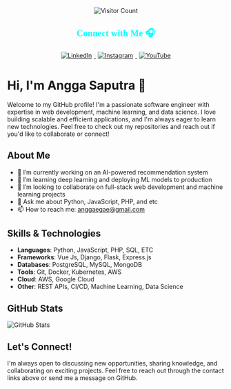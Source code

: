 <p align="center">
  <img src="https://komarev.com/ghpvc/?username=ArtEnginer&color=brightgreen&style=flat-square" alt="Visitor Count">
</p>

<h2 align="center" style="color: cyan; font-family: 'Press Start 2P', cursive;">Connect with Me 🎧</h2>
<p align="center">
  <a href="https://www.linkedin.com/in/anggaegae" target="_blank">
    <img src="https://img.shields.io/badge/LinkedIn-0A66C2?style=for-the-badge&logo=linkedin&logoColor=white" alt="LinkedIn" style="margin: 5px;">
  </a>
  <a href="https://instagram.com/anggaegae" target="_blank">
    <img src="https://img.shields.io/badge/Instagram-E4405F?style=for-the-badge&logo=instagram&logoColor=white" alt="Instagram" style="margin: 5px;">
  </a>
  <a href="https://youtube.com/@biarngerti" target="_blank">
    <img src="https://img.shields.io/badge/YouTube-FF0000?style=for-the-badge&logo=youtube&logoColor=white" alt="YouTube" style="margin: 5px;">
  </a>
</p>

# Hi, I'm Angga Saputra 👋

Welcome to my GitHub profile! I'm a passionate software engineer with expertise in web development, machine learning, and data science. I love building scalable and efficient applications, and I'm always eager to learn new technologies. Feel free to check out my repositories and reach out if you'd like to collaborate or connect!

## About Me

- 🔭 I’m currently working on an AI-powered recommendation system
- 🌱 I’m learning deep learning and deploying ML models to production
- 👯 I’m looking to collaborate on full-stack web development and machine learning projects
- 💬 Ask me about Python, JavaScript, PHP, and etc
- 📫 How to reach me: anggaegae@gmail.com

## Skills & Technologies

- **Languages**: Python, JavaScript, PHP, SQL, ETC
- **Frameworks**: Vue Js, Django, Flask, Express.js
- **Databases**: PostgreSQL, MySQL, MongoDB
- **Tools**: Git, Docker, Kubernetes, AWS
- **Cloud**: AWS, Google Cloud
- **Other**: REST APIs, CI/CD, Machine Learning, Data Science

## GitHub Stats

![GitHub Stats](https://github-readme-stats.vercel.app/api?username=ArtEnginer&show_icons=true&theme=radical)

## Let's Connect!

I'm always open to discussing new opportunities, sharing knowledge, and collaborating on exciting projects. Feel free to reach out through the contact links above or send me a message on GitHub.
